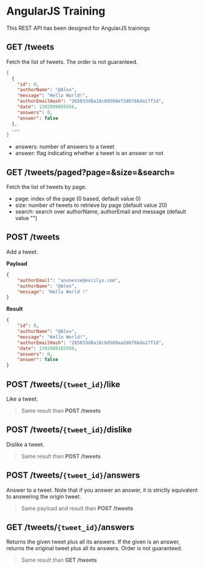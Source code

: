 # AngularJS Training
This REST API has been designed for AngularJS trainings

## GET /tweets
Fetch the list of tweets.
The order is not guaranteed.

```json
[
  {
    "id": 0,
    "authorName": "@Alex",
    "message": "Hello World!",
    "authorEmailHash": "265033d8a18c8d568ef2d676bda17f1d",
    "date": 1392989865956,
    "answers": 0,
    "answer": false
  },
  ...
]
```

* answers: number of answers to a tweet
* answer: flag indicating whether a tweet is an answer or not

## GET /tweets/paged?page=&size=&search=
Fetch the list of tweets by page.

* page: index of the page (0 based, default value 0)
* size: number of tweets to retrieve by page (default value 20)
* search: search over authorName, authorEmail and message (default value "")

## POST /tweets
Add a tweet.

**Payload**
```json
{
    "authorEmail": "anunesse@excilys.com",
    "authorName": "@Alex",
    "message": "Hello World !"
}
```

**Result**
```json
{
    "id": 0,
    "authorName": "@Alex",
    "message": "Hello World!",
    "authorEmailHash": "265033d8a18c8d568aa2d676bda17f1d",
    "date": 1392989165956,
    "answers": 0,
    "answer": false
}
```

## POST /tweets/```{tweet_id}```/like
Like a tweet.

> Same result than **POST /tweets**

## POST /tweets/```{tweet_id}```/dislike
Dislike a tweet.

> Same result than **POST /tweets**

## POST /tweets/```{tweet_id}```/answers
Answer to a tweet.
Note that if you answer an answer, it is strictly equivalent
to answering the origin tweet.

> Same payload and result than **POST /tweets**

## GET /tweets/```{tweet_id}```/answers
Returns the given tweet plus all its answers. If the given is an answer,
returns the original tweet plus all its answers. Order is not guaranteed.

> Same result than **GET /tweets**